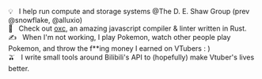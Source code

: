 💡 &nbsp; I help run compute and storage systems @The D. E. Shaw Group (prev @snowflake, @alluxio)\
🌱 &nbsp; Check out [oxc](https://github.com/web-infra-dev/oxc), an amazing javascript compiler & linter written in Rust.\
✍️ &nbsp; When I'm not working, I play Pokemon, watch other people play Pokemon, and throw the f**ing money I earned on VTubers : )\
🫒 &nbsp; I write small tools around Bilibili's API to (hopefully) make Vtuber's lives better. 


